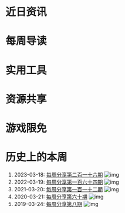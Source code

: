 # 近日资讯

# 每周导读

# 实用工具

# 资源共享

# 游戏限免

# 历史上的本周

1. 2023-03-18: [每周分享第二百一十六期](https://mp.weixin.qq.com/s/vYSaQLwtHLrObslyz69NUw)
![img](https://mmbiz.qpic.cn/sz_mmbiz_png/pDARXZuibAKQ4OoI467faNu51Wel6jxIqXSuTGDmmUw9rIxqFoia8ib9Bbic89Lsia1MZyEib3W9UplVSTibhCZUlIbfA/640?wx_fmt=png&tp=webp&wxfrom=5&wx_lazy=1&wx_co=1)
2. 2022-03-19: [每周分享第一百六十四期](https://mp.weixin.qq.com/s/UKeOFNwTfD1sMfdWBSB5Hg)
![img](https://mmbiz.qpic.cn/sz_mmbiz_jpg/pDARXZuibAKSsM13fUpBYLWt530c2UBYGcVoPiaQQqiae0iaDoN8nopzYGGzXUNwsrwANt2yzgTrc2vwjykBaUFbhQ/640?wx_fmt=jpeg&wxfrom=5&wx_lazy=1&wx_co=1)
3. 2021-03-20: [每周分享第一百一十二期](https://mp.weixin.qq.com/s/yZyf2_OY7wbRu1hGf_jUuw)
![img](https://mmbiz.qpic.cn/sz_mmbiz_png/pDARXZuibAKSXVkj3PxgeIIz7DicA7AyRicqyevbC71SmyZGFhKiaV0KZRHWjkAPicjicYY3MtSeX3BEtjByqLYTuSibw/640?wx_fmt=png&wxfrom=5&wx_lazy=1&wx_co=1)
4. 2020-03-21: [每周分享第六十期](https://mp.weixin.qq.com/s/Gk3StnJxqnaiIihW0q2Fbg)
![img](https://mmbiz.qpic.cn/sz_mmbiz_jpg/pDARXZuibAKREfTBiaWqx7oxZtibiah3hsZn28CyWWxAc1s1DDMFYJMU1H5DJ1MR4J741snABBGPZPXmXoeib5u8ZCQ/640?wx_fmt=jpeg&wxfrom=5&wx_lazy=1&wx_co=1)
5. 2019-03-24: [每周分享第八期](https://mp.weixin.qq.com/s/4p5PvPM2GT9maiLyj7GC4w)
![img](https://mmbiz.qpic.cn/mmbiz_jpg/pDARXZuibAKTacXPbFTiaeibWjkZkFcFscnNg35qgSCJGrH6MbZn5xy1uia21CbSDqaJbaQetYk0jo62xm4s3AxCaw/640?wx_fmt=jpeg&wxfrom=5&wx_lazy=1&wx_co=1)